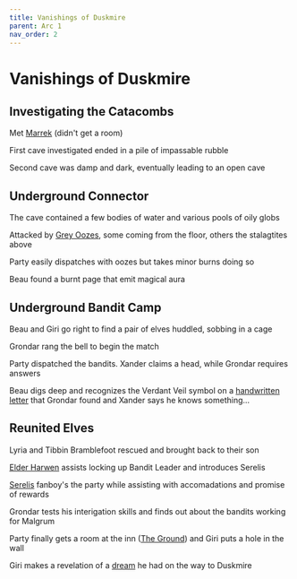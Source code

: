 ```yaml
---
title: Vanishings of Duskmire
parent: Arc 1
nav_order: 2
---
```


# Vanishings of Duskmire

## Investigating the Catacombs

Met [Marrek](Marrek_Drosven.md) (didn't get a room)

<!-- Mules and Wagon forgotten -->

First cave investigated ended in a pile of impassable rubble

Second cave was damp and dark, eventually leading to an open cave

## Underground Connector

The cave contained a few bodies of water and various pools of oily globs

Attacked by [Grey Oozes](Gray_Ooze.png), some coming from the floor, others the stalagtites above

Party easily dispatches with oozes but takes minor burns doing so

Beau found a burnt page that emit magical aura

## Underground Bandit Camp

Beau and Giri go right to find a pair of elves huddled, sobbing in a cage

Grondar rang the bell to begin the match

Party dispatched the bandits.  Xander claims a head, while Grondar requires answers

Beau digs deep and recognizes the Verdant Veil symbol on a [handwritten letter](Handwritten_Letter.md) that Grondar found and Xander says he knows something...

## Reunited Elves

Lyria and Tibbin Bramblefoot rescued and brought back to their son

[Elder Harwen](Elder_Harwen.md) assists locking up Bandit Leader and introduces Serelis

[Serelis](Serelis_Varn.md) fanboy's the party while assisting with accomadations and promise of rewards

Grondar tests his interigation skills and finds out about the bandits working for Malgrum

Party finally gets a room at the inn ([The Ground](../../Knowledge/Magocracy/Duskmire/The_Ground.md)) and Giri puts a hole in the wall

Giri makes a revelation of a [dream](<https://bilodeaujamiea.github.io/Xaleth/Arc_1/Fighters%20Unite/Giri_Dream.md>) he had on the way to Duskmire
